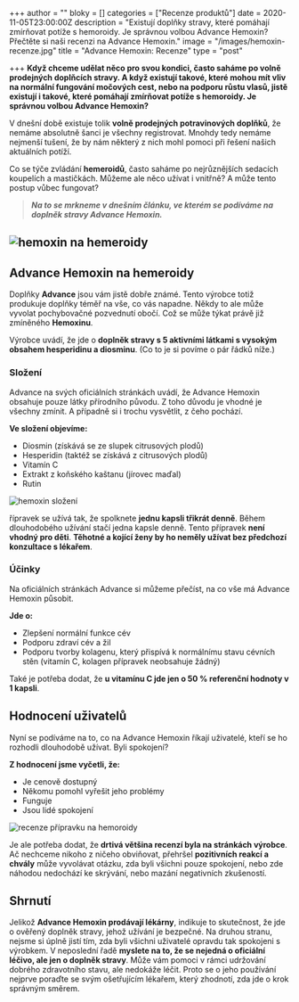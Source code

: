 +++
author = ""
bloky = []
categories = ["Recenze produktů"]
date = 2020-11-05T23:00:00Z
description = "Existují doplňky stravy, které pomáhají zmírňovat potíže s hemoroidy. Je správnou volbou Advance Hemoxin? Přečtěte si naši recenzi na Advance Hemoxin."
image = "/images/hemoxin-recenze.jpg"
title = "Advance Hemoxin: Recenze"
type = "post"

+++
**Když chceme udělat něco pro svou kondici, často saháme po volně prodejných doplňcích stravy. A když existují takové, které mohou mít vliv na normální fungování močových cest, nebo na podporu růstu vlasů, jistě existují i takové, které pomáhají zmírňovat potíže s hemoroidy. Je správnou volbou Advance Hemoxin?**

V dnešní době existuje tolik **volně prodejných potravinových doplňků**, že nemáme absolutně šanci je všechny registrovat. Mnohdy tedy nemáme nejmenší tušení, že by nám některý z nich mohl pomoci při řešení našich aktuálních potíží.

Co se týče zvládání **hemeroidů**, často saháme po nejrůznějších sedacích koupelích a mastičkách. Můžeme ale něco užívat i vnitřně? A může tento postup vůbec fungovat?

> **_Na to se mrkneme v dnešním článku, ve kterém se podíváme na doplněk stravy Advance Hemoxin._**

## ![hemoxin na hemeroidy](/images/hemoxin-na-hemeroidy.jpg)

## Advance Hemoxin na hemeroidy

Doplňky **Advance** jsou vám jistě dobře známé. Tento výrobce totiž produkuje doplňky téměř na vše, co vás napadne. Někdy to ale může vyvolat pochybovačné pozvednutí obočí. Což se může týkat právě již zmíněného **Hemoxinu**.

Výrobce uvádí, že jde o **doplněk stravy s 5 aktivními látkami s vysokým obsahem hesperidinu a diosminu**. (Co to je si povíme o pár řádků níže.)

### Složení

Advance na svých oficiálních stránkách uvádí, že Advance Hemoxin obsahuje pouze látky přírodního původu. Z toho důvodu je vhodné je všechny zmínit. A případně si i trochu vysvětlit, z čeho pochází.

**Ve složení objevíme:**

* Diosmin (získává se ze slupek citrusových plodů)
* Hesperidin (taktéž se získává z citrusových plodů)
* Vitamín C
* Extrakt z koňského kaštanu (jírovec maďal)
* Rutin

![hemoxin složení](/images/hemoxin-slozeni.jpg)

řípravek se užívá tak, že spolknete **jednu kapsli třikrát denně**. Během dlouhodobého užívání stačí jedna kapsle denně. Tento přípravek **není vhodný pro děti**. **Těhotné a kojící ženy by ho neměly užívat bez předchozí konzultace s lékařem**.

### Účinky

Na oficiálních stránkách Advance si můžeme přečíst, na co vše má Advance Hemoxin působit.

**Jde o:**

* Zlepšení normální funkce cév
* Podporu zdraví cév a žil
* Podporu tvorby kolagenu, který přispívá k normálnímu stavu cévních stěn (vitamín C, kolagen přípravek neobsahuje žádný)

Také je potřeba dodat, že **u vitamínu C jde jen o 50 % referenční hodnoty v 1 kapsli**.

## Hodnocení uživatelů

Nyní se podíváme na to, co na Advance Hemoxin říkají uživatelé, kteří se ho rozhodli dlouhodobě užívat. Byli spokojení?

**Z hodnocení jsme vyčetli, že:**

* Je cenově dostupný
* Někomu pomohl vyřešit jeho problémy
* Funguje
* Jsou lidé spokojení

![recenze přípravku na hemoroidy](/images/recenze-pripravku-na-hemeroidy.jpg)

Je ale potřeba dodat, že **drtivá většina recenzí byla na stránkách výrobce**. Ač nechceme nikoho z ničeho obviňovat, přehršel **pozitivních reakcí a chvály** může vyvolávat otázku, zda byli všichni pouze spokojení, nebo zde náhodou nedochází ke skrývání, nebo mazání negativních zkušeností.

## Shrnutí

Jelikož **Advance Hemoxin prodávají lékárny**, indikuje to skutečnost, že jde o ověřený doplněk stravy, jehož užívání je bezpečné. Na druhou stranu, nejsme si úplně jistí tím, zda byli všichni uživatelé opravdu tak spokojeni s výrobkem. V neposlední řadě **myslete na to, že se nejedná o oficiální léčivo, ale jen o doplněk stravy**. Může vám pomoci v rámci udržování dobrého zdravotního stavu, ale nedokáže léčit. Proto se o jeho používání nejprve poraďte se svým ošetřujícím lékařem, který zhodnotí, zda jde o krok správným směrem.
